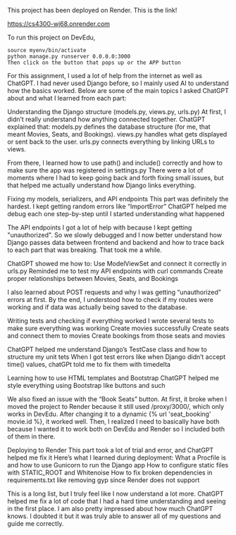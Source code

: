 This project has been deployed on Render. This is the link!

https://cs4300-wj68.onrender.com 

To run this project on DevEdu, 

    source myenv/bin/activate
    python manage.py runserver 0.0.0.0:3000
    Then click on the button that pops up or the APP button

For this assignment, I used a lot of help from the internet as well as ChatGPT.
I had never used Django before, so I mainly used AI to understand how the basics worked.
Below are some of the main topics I asked ChatGPT about and what I learned from each part:

Understanding the Django structure (models.py, views.py, urls.py)
At first, I didn’t really understand how anything connected together.
ChatGPT explained that:
    models.py defines the database structure (for me, that meant Movies, Seats, and Bookings).
    views.py handles what gets displayed or sent back to the user.
    urls.py connects everything by linking URLs to views.

From there, I learned how to use path() and include() correctly and how to make sure the app was registered in settings.py
There were a lot of moments where I had to keep going back and forth fixing small issues, but that helped me actually understand how Django links everything.

Fixing my models, serializers, and API endpoints
This part was definitely the hardest.
I kept getting random errors like “ImportError” 
ChatGPT helped me debug each one step-by-step until I started understanding what happened

The API endpoints I got a lot of help with because I kept getting "unauthorized". So we slowly debugged and I now better understand how Django passes data between frontend and backend and how to trace back to each part that was breaking. That took me a while.

ChatGPT showed me how to:
Use ModelViewSet and connect it correctly in urls.py
Reminded me to test my API endpoints with curl commands
Create proper relationships between Movies, Seats, and Bookings 

I also learned about POST requests and why I was getting “unauthorized” errors at first.
By the end, I understood how to check if my routes were working and if data was actually being saved to the database.

Writing tests and checking if everything worked
    I wrote several tests to make sure everything was working 
    Create movies successfully
    Create seats and connect them to movies
    Create bookings from those seats and movies

ChatGPT helped me understand Django’s TestCase class and how to structure my unit tets
When I got test errors like when Django didn’t accept time() values, chatGPt told me to fix them with timedelta

Learning how to use HTML templates and Bootstrap
ChatGPT helped me style everything using Bootstrap like buttons and such

We also fixed an issue with the “Book Seats” button.
At first, it broke when I moved the project to Render because it still used /proxy/3000/, which only works in DevEdu.
After changing it to a dynamic {% url 'seat_booking' movie.id %}, it worked well. Then, I realized I need to basically have both because I wanted it to work both on DevEdu and Render so I included both of them in there.

Deploying to Render
This part took a lot of trial and error, and ChatGPT helped me fix it
Here’s what I learned during deployment:
What a Procfile is and how to use Gunicorn to run the Django app
How to configure static files with STATIC_ROOT and Whitenoise
How to fix broken dependencies in requirements.txt like removing gyp since Render does not support

This is a long list, but I truly feel like I now understand a lot more. ChatGPT helped me fix a lot of code that I had a hard time understanding and seeing in the first place. I am also pretty impressed about how much ChatGPT knows. I doubted it but it was truly able to answer all of my questions and guide me correctly.







